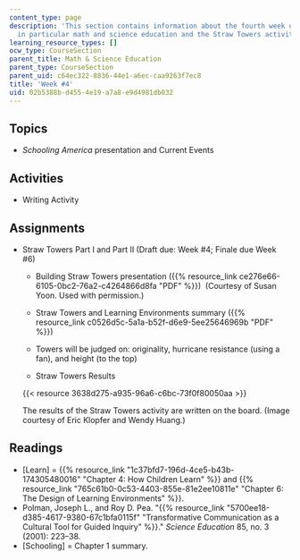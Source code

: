 ```yaml
---
content_type: page
description: 'This section contains information about the fourth week of the course,
  in particular math and science education and the Straw Towers activity. '
learning_resource_types: []
ocw_type: CourseSection
parent_title: Math & Science Education
parent_type: CourseSection
parent_uid: c64ec322-8836-44e1-a6ec-caa9263f7ec8
title: 'Week #4'
uid: 02b5388b-d455-4e19-a7a8-e9d4981db032
---
```


Topics
------

*   _Schooling America_ presentation and Current Events

Activities
----------

*   Writing Activity

Assignments
-----------

*   Straw Towers Part I and Part II (Draft due: Week #4; Finale due Week #6)
    *   Building Straw Towers presentation ({{% resource_link ce276e66-6105-0bc2-76a2-c4264866d8fa "PDF" %}})  (Courtesy of Susan Yoon. Used with permission.)  
        
    *   Straw Towers and Learning Environments summary ({{% resource_link c0526d5c-5a1a-b52f-d6e9-5ee25646969b "PDF" %}})
    *   Towers will be judged on: originality, hurricane resistance (using a fan), and height (to the top)
    *   Straw Towers Results
    
    {{< resource 3638d275-a935-96a6-c6bc-73f0f80050aa >}}
    
    The results of the Straw Towers activity are written on the board. (Image courtesy of Eric Klopfer and Wendy Huang.)
    

Readings
--------

*   \[Learn\] = {{% resource_link "1c37bfd7-196d-4ce5-b43b-174305480016" "Chapter 4: How Children Learn" %}} and {{% resource_link "765c61b0-0c53-4403-855e-81e2ee10811e" "Chapter 6: The Design of Learning Environments" %}}.
*   Polman, Joseph L., and Roy D. Pea. "{{% resource_link "5700ee18-d385-4617-9380-67c1bfa0115f" "Transformative Communication as a Cultural Tool for Guided Inquiry" %}}." _Science Education_ 85, no. 3 (2001): 223–38.
*   \[Schooling\] = Chapter 1 summary.